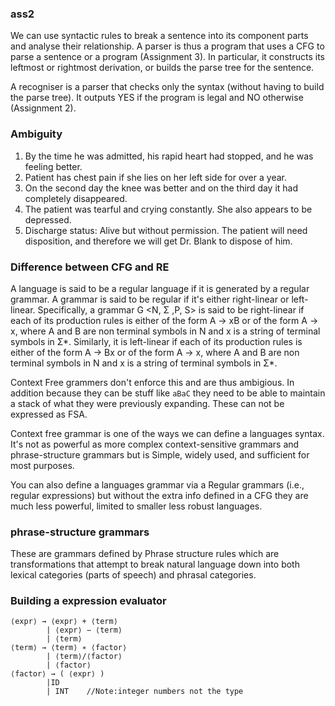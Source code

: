 ### ass2

We can use syntactic rules to break a sentence into its component parts and analyse their relationship. A parser is thus a program that uses a CFG to parse a sentence or a program (Assignment 3). In particular, it constructs its leftmost or rightmost derivation, or builds the parse tree for the sentence.

A recogniser is a parser that checks only the syntax (without having to build the parse tree). It outputs YES if the program is legal and NO otherwise (Assignment 2).

### Ambiguity

1. By the time he was admitted, his rapid heart had stopped, and he was feeling better.
2. Patient has chest pain if she lies on her left side for over a year.
3. On the second day the knee was better and on the third day it had completely disappeared.
4. The patient was tearful and crying constantly. She also appears to be depressed.
5. Discharge status: Alive but without permission. The patient will need disposition, and therefore we will get Dr. Blank to dispose of him.

### Difference between CFG and RE

A language is said to be a regular language if it is generated by a regular grammar. A grammar is said to be regular if it's either right-linear or left-linear.
Specifically, a grammar  G <N, Σ ,P, S> is said to be right-linear if each of its production rules is either of the form A -> xB or of the form A -> x, where A and B are non terminal symbols in N and x is a string of terminal symbols in
Σ*. Similarly, it is left-linear if each of its production rules is either of the form A -> Bx or of the form A -> x, where A and B are non terminal symbols in N and x is a string of terminal symbols in Σ*.

Context Free grammers don't enforce this and are thus ambigious. In addition because they can be stuff like `aBaC` they need to be able to maintain a stack of what they were previously expanding. These can not be expressed as FSA.

Context free grammar is one of the ways we can define a languages syntax. It's not as powerful as more complex context-sensitive grammars and phrase-structure grammars but is Simple, widely used, and sufficient for most purposes.

You can also define a languages grammar via a Regular grammars (i.e., regular expressions) but without the extra info defined in a CFG they are much less powerful, limited to smaller less robust languages.

### phrase-structure grammars

These are grammars defined by Phrase structure rules which are transformations that attempt to break natural language down into both lexical categories (parts of speech) and phrasal categories.

### Building a expression evaluator

```
⟨expr⟩ → ⟨expr⟩ + ⟨term⟩
		| ⟨expr⟩ − ⟨term⟩
		| ⟨term⟩
⟨term⟩ → ⟨term⟩ ∗ ⟨factor⟩
		| ⟨term⟩/⟨factor⟩
		| ⟨factor⟩
⟨factor⟩ → ( ⟨expr⟩ )
		|ID
		| INT    //Note:integer numbers not the type
```
